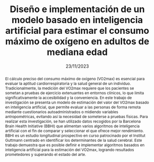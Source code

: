 ---
position: 2
title: Diseño e implementación de un modelo basado en inteligencia artificial para estimar el consumo máximo de oxígeno en adultos de mediana edad
authors: P. Chausa, J. Pájaro, J. Solana-Sánchez, G. Cattaneo, G. España-Irla, J.M. Tormos, P. Sánchez-González, D. Bartrés-Faz, A. Pascual-Leone, E.J. Gómez
journal: CASEIB 2023 
image: 
date: "23/11/2023"
doi:
abstract: El cálculo preciso del consumo máximo de oxígeno (VO2max) es esencial para evaluar la aptitud cardiorrespiratoria y la salud general de un individuo. Tradicionalmente, la medición del VO2max requiere que los pacientes se sometan a pruebas de ejercicio extenuantes en entornos clínicos, lo que limita significativamente la accesibilidad y la conveniencia. En este trabajo de investigación se presenta un modelo de estimación del valor del VO2max basado en inteligencia artificial, que permite evaluar a las personas de forma remota mediante cuestionarios autoadministrados o midiendo variables antropométricas, evitando así la necesidad de someterse a pruebas físicas. Para realizar esta investigación, se han utilizado datos recogidos por la Barcelona Brain Health Initiative (BBHI) que alimentan varios algoritmos de inteligencia artificial con el fin de comparar y seleccionar el que ofrece mejor rendimiento. BBHI es un estudio longitudinal prospectivo en curso patrocinado por el Institut Guttmann centrado en identificar los determinantes de la salud cerebral. Este trabajo demuestra que es posible definir e implementar algoritmos basados en inteligencia artificial para la estimación del VO2max, logrando resultados prometedores y superando el estado del arte.
---